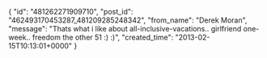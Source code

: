  {
   "id": "481262271909710",
   "post_id": "462493170453287_481209285248342",
   "from_name": "Derek Moran",
   "message": "Thats what i like about all-inclusive-vacations.. girlfriend one-week.. freedom the other 51 :) :)",
   "created_time": "2013-02-15T10:13:01+0000"
 }
